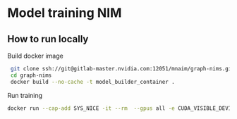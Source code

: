 # Model training NIM

## How to run locally

Build docker image
```sh
 git clone ssh://git@gitlab-master.nvidia.com:12051/mnaim/graph-nims.git
 cd graph-nims
 docker build --no-cache -t model_builder_container .
 ```

Run training
 ```sh
 docker run --cap-add SYS_NICE -it --rm  --gpus all -e CUDA_VISIBLE_DEVICES=0,1  -v path_to_data_dir:/data  -v path_to_train_config_json_file:/app/config.json model_builder_container --config /app/config.json
```
